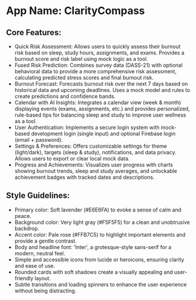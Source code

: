 # **App Name**: ClarityCompass

## Core Features:

- Quick Risk Assessment: Allows users to quickly assess their burnout risk based on sleep, study hours, assignments, and exams. Provides a burnout score and risk label using mock logic as a tool.
- Fused Risk Prediction: Combines survey data (DASS-21) with optional behavioral data to provide a more comprehensive risk assessment, calculating predicted stress scores and final burnout risk.
- Burnout Forecast: Forecasts burnout risk over the next 7 days based on historical data and upcoming deadlines. Uses a mock model and rules to create predictions and confidence bands.
- Calendar with AI Insights: Integrates a calendar view (week & month) displaying events (exams, assignments, etc.) and provides personalized, rule-based tips for balancing sleep and study to improve user wellness as a tool.
- User Authentication: Implements a secure login system with mock-based development login (single input) and optional Firebase login (email + password).
- Settings & Preferences: Offers customizable settings for theme (light/dark), targets (sleep & study), notifications, and data privacy. Allows users to export or clear local mock data.
- Progress and Achievements: Visualizes user progress with charts showing burnout trends, sleep and study averages, and unlockable achievement badges with tracked dates and descriptions.

## Style Guidelines:

- Primary color: Soft lavender (#E6E6FA) to evoke a sense of calm and peace.
- Background color: Very light gray (#F5F5F5) for a clean and unobtrusive backdrop.
- Accent color: Pale rose (#FFB7C5) to highlight important elements and provide a gentle contrast.
- Body and headline font: 'Inter', a grotesque-style sans-serif for a modern, neutral feel.
- Simple and accessible icons from lucide or heroicons, ensuring clarity and ease of use.
- Rounded cards with soft shadows create a visually appealing and user-friendly layout.
- Subtle transitions and loading spinners to enhance the user experience without being distracting.